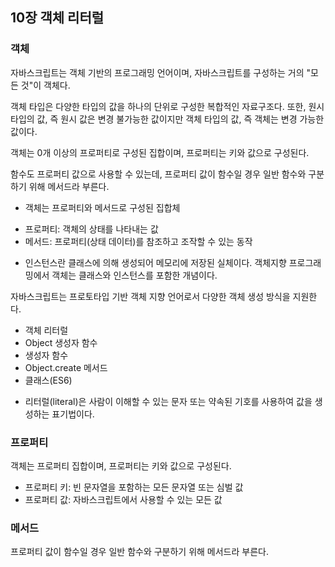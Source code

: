 ## 10장 객체 리터럴

### 객체 
자바스크립트는 객체 기반의 프로그래밍 언어이며, 자바스크립트를 구성하는 거의 "모든 것"이 객체다. 

객체 타입은 다양한 타입의 값을 하나의 단위로 구성한 복합적인 자료구조다. 또한, 원시 타입의 값, 즉 원시 값은 변경 불가능한 값이지만 객체 타입의 값, 즉 객체는 변경 가능한 값이다. 

객체는 0개 이상의 프로퍼티로 구성된 집합이며, 프로퍼티는 키와 값으로 구성된다. 

함수도 프로퍼티 값으로 사용할 수 있는데, 프로퍼티 값이 함수일 경우 일반 함수와 구분하기 위해 메서드라 부른다. 

* 객체는 프로퍼티와 메서드로 구성된 집합체
- 프로퍼티: 객체의 상태를 나타내는 값
- 메서드: 프로퍼티(상태 데이터)를 참조하고 조작할 수 있는 동작

* 인스턴스란 클래스에 의해 생성되어 메모리에 저장된 실체이다. 객체지향 프로그래밍에서 객체는 클래스와 인스턴스를 포함한 개념이다. 

자바스크립트는 프로토타입 기반 객체 지향 언어로서 다양한 객체 생성 방식을 지원한다.
- 객체 리터럴
- Object 생성자 함수
- 생성자 함수
- Object.create 메서드
- 클래스(ES6)

* 리터럴(literal)은 사람이 이해할 수 있는 문자 또는 약속된 기호를 사용하여 값을 생성하는 표기법이다. 

### 프로퍼티
객체는 프로퍼티 집합이며, 프로퍼티는 키와 값으로 구성된다. 

- 프로퍼티 키: 빈 문자열을 포함하는 모든 문자열 또는 심벌 값
- 프로퍼티 값: 자바스크립트에서 사용할 수 있는 모든 값

### 메서드
프로퍼티 값이 함수일 경우 일반 함수와 구분하기 위해 메서드라 부른다. 

